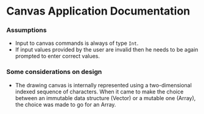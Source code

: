 # Canvas Application Documentation

### Assumptions
- Input to canvas commands is always of type `Int`.
- If input values provided by the user are invalid then he needs to be again prompted to enter correct values.

### Some considerations on design
-  The drawing canvas is internally represented using a two-dimensional indexed sequence of characters. When it came to make the choice between an immutable data structure (Vector) or a mutable one (Array), the choice was made to go for an Array. 
